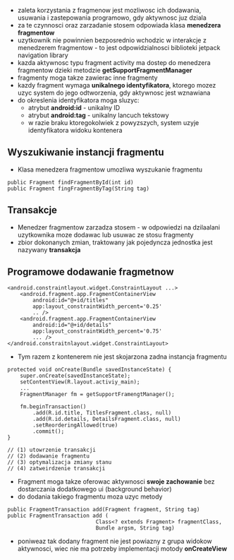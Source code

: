 - zaleta korzystania z fragmenow jest mozliwosc ich dodawania, usuwania i zastepowania programowo, gdy aktywnosc juz dziala
- za te czynnosci oraz zarzadanie stosem odpowiada klasa <b>menedzera fragmentow</b>
- uzytkownik nie powinnien bezposrednio wchodzic w interakcje z menedzerem fragmentow - to jest odpowidzialnosci biblioteki jetpack navigation library
- kazda aktywnosc typu fragment activity ma dostep do menedzera fragmentow dzieki metodzie <b>getSupportFragmentManager</b>
- fragmenty moga takze zawierac inne fragmenty
- kazdy fragment wymaga <b>unikalnego identyfikatora</b>, ktorego  mozez uzyc system do jego odtworzenia, gdy aktywnosc jest wznawiana 
- do okreslenia identyfikatora moga sluzyc:
    - atrybut <b>android:id</b> - unikalny ID
    - atrybut <b>android:tag</b> - unikalny lancuch tekstowy
    - w razie braku ktoregokolwiek z powyzszych, system uzyje identyfikatora widoku kontenera

## Wyszukiwanie instancji fragmentu 
- Klasa menedzera fragmentow umozliwa wyszukanie fragmentu
```
public Fragment findFragmentById(int id)
public Fragment fingFragmentByTag(String tag)
```
## Transakcje
- Menedzer fragmentow zarzadza stosem - w odpowiedzi na dzilaalani uzytkownika moze dodawac lub usuwac ze stosu fragmenty
- zbior dokonanych zmian, traktowany jak pojedyncza jednostka jest nazywany <b>transakcja</b>
## Programowe dodawanie fragmetnow
```
<android.constraintlayout.widget.ConstraintLayout ...>
    <android.fragment.app.FragmentContainerView
        android:id="@+id/titles"
        app:layout_constraintWidth_percent='0.25'
        .. />
    <android.fragment.app.FragmentContainerView
        android:id="@+id/details"
        app:layout_constraintWidth_percent='0.75'
        ... />
</android.constraitnlayout.widget.ConstraintLayout>
```
- Tym razem z kontenerem nie jest skojarzona zadna instancja fragmentu
```
protected void onCreate(Bundle savedInstanceState) {
    super.onCreate(savedInstanceState);
    setContentView(R.layout.activiy_main);
    ...
    FragmentManager fm = getSupportFramengtManager();
    
    fm.beginTransaction() 
        .add(R.id.title, TitlesFragment.class, null)
        .add(R.id.details, DetailsFragment.class, null)
        .setReorderingAllowed(true)
        .commit();
}

// (1) utowrzenie transakcji
// (2) dodawanie fragmentu
// (3) optymalizacja zmiany stanu
// (4) zatweirdzenie transakcji
```
- Fragment moga takze oferowac aktywnosci <b>swoje zachowanie</b> bez dostarczania dodatkowego ui (background behavior)
- do dodania takiego fragmentu moza uzyc metody
```
public FragmentTransaction add(Fragment fragment, String tag)
public FragmentTransaction add (
                            Class<? extends Fragment> fragmentClass,
                            Bundle argsm, String tag)
```
- poniweaz tak dodany fragment nie jest powiazny z grupa widokow aktywnosci, wiec nie ma potrzeby implementacji motody <b>onCreateView</b>
